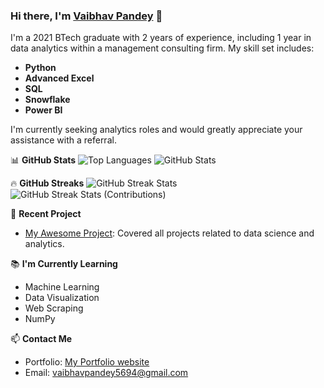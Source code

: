 ### Hi there, I'm [Vaibhav Pandey](https://www.linkedin.com/in/vaibhav-pandey-298862167) 👋

I'm a 2021 BTech graduate with 2 years of experience, including 1 year in data analytics within a management consulting firm. My skill set includes:

- **Python**
- **Advanced Excel**
- **SQL**
- **Snowflake**
- **Power BI**

I'm currently seeking analytics roles and would greatly appreciate your assistance with a referral.

📊 **GitHub Stats**
![Top Languages](https://github-readme-stats.vercel.app/api/top-langs/?username=vaibhav5694&show_icons=true&locale=en&layout=compact)
![GitHub Stats](https://github-readme-stats.vercel.app/api?username=vaibhav5694&show_icons=true&locale=en)

🔥 **GitHub Streaks**
![GitHub Streak Stats](https://github-readme-streak-stats.herokuapp.com/?user=vaibhav5694)
![GitHub Streak Stats (Contributions)](https://github-readme-streak-stats.herokuapp.com/?user=vaibhav5694&show_icons=true&theme=dark)

🚀 **Recent Project**
- [My Awesome Project](https://github.com/vaibhav5694): Covered all projects related to data science and analytics.

📚 **I'm Currently Learning**
- Machine Learning
- Data Visualization
- Web Scraping
- NumPy

📫 **Contact Me**
- Portfolio: [My Portfolio website](https://peaceful-fox-262947.netlify.app/)
- Email: [vaibhavpandey5694@gmail.com](mailto:vaibhavpandey5694@gmail.com)

